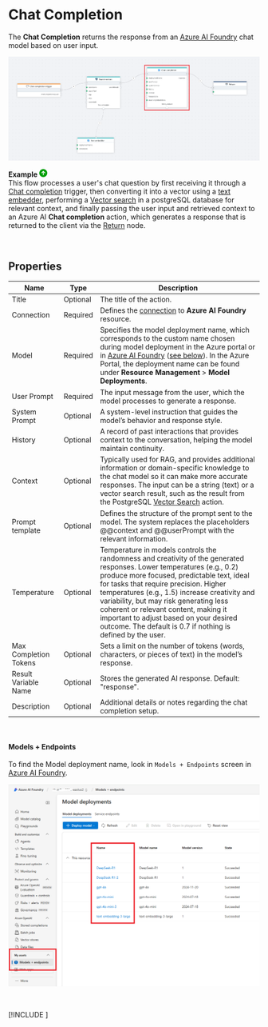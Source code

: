 

# Chat Completion

The **Chat Completion** returns the response from an [Azure AI Foundry](https://ai.azure.com/) chat model based on user input. 

![img](../../../../images/flow/azureOpenAI-chat-completion.png)

**Example** ![img](../../../../images/strz.jpg)  
This flow processes a user's chat question by first receiving it through a [Chat completion](../../triggers/ai/chat-completion-trigger.md) trigger, then converting it into a vector using a [text embedder](../azure-ai/text-embedder.md), performing a [Vector search](../postgresql/vector-search.md) in a postgreSQL database for relevant context, and finally passing the user input and retrieved context to an Azure AI **Chat completion** action, which generates a response that is returned to the client via the [Return](../built-in/return.md) node.

</br>


## Properties

| Name                  | Type      | Description |
|-----------------------|-----------|-------------|
| Title             | Optional  | The title of the action. |
| Connection        | Required  | Defines the [connection](azure-ai-connection.md) to **Azure AI Foundry** resource. |
| Model             | Required  | Specifies the model deployment name, which corresponds to the custom name chosen during model deployment in the Azure portal or in [Azure AI Foundry](https://ai.azure.com) ([see below](#models--endpoints)). In the Azure Portal, the deployment name can be found under **Resource Management** > **Model Deployments**. |
| User Prompt       | Required  | The input message from the user, which the model processes to generate a response. |
| System Prompt     | Optional  | A system-level instruction that guides the model’s behavior and response style. |
| History           | Optional  | A record of past interactions that provides context to the conversation, helping the model maintain continuity. |
| Context           | Optional  | Typically used for RAG, and provides additional information or domain-specific knowledge to the chat model so it can make more accurate responses. The input can be a string (text) or a vector search result, such as the result from the PostgreSQL [Vector Search](../postgresql/vector-search.md) action. |
| Prompt template   | Optional  | Defines the structure of the prompt sent to the model. The system replaces the placeholders @@context and @@userPrompt with the relevant information. |
| Temperature       | Optional  |Temperature in models controls the randomness and creativity of the generated responses. Lower temperatures (e.g., 0.2) produce more focused, predictable text, ideal for tasks that require precision. Higher temperatures (e.g., 1.5) increase creativity and variability, but may risk generating less coherent or relevant content, making it important to adjust based on your desired outcome.  The default is 0.7 if nothing is defined by the user.|
| Max Completion Tokens | Optional | Sets a limit on the number of tokens (words, characters, or pieces of text) in the model’s response. |
| Result Variable Name | Optional | Stores the generated AI response. Default: "response". |
| Description       | Optional  | Additional details or notes regarding the chat completion setup. |

<br/>

#### Models + Endpoints
To find the Model deployment name, look in `Models + Endpoints` screen in [Azure AI Foundry](https://ai.azure.com).  

![img](/images/flow/azure-ai-foundry-deploymentname.png)

<br/>

[!INCLUDE [](./__videos.md)]